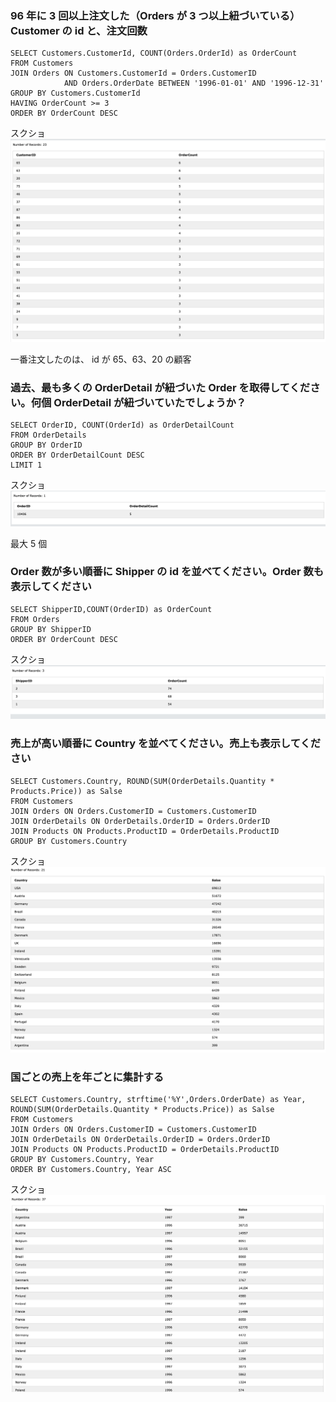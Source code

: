 ### 96 年に 3 回以上注文した（Orders が 3 つ以上紐づいている）Customer の id と、注文回数

```
SELECT Customers.CustomerId, COUNT(Orders.OrderId) as OrderCount
FROM Customers
JOIN Orders ON Customers.CustomerId = Orders.CustomerID
            AND Orders.OrderDate BETWEEN '1996-01-01' AND '1996-12-31'
GROUP BY Customers.CustomerId
HAVING OrderCount >= 3
ORDER BY OrderCount DESC
```

スクショ
![SQLノック1](./screanshot/SQLNock1.png)

一番注文したのは、
id が 65、63、20 の顧客

### 過去、最も多くの OrderDetail が紐づいた Order を取得してください。何個 OrderDetail が紐づいていたでしょうか？

```
SELECT OrderID, COUNT(OrderId) as OrderDetailCount
FROM OrderDetails
GROUP BY OrderID
ORDER BY OrderDetailCount DESC
LIMIT 1
```

スクショ
![SQLノック2](./screanshot/SQLNock2.png)

最大 5 個

### Order 数が多い順番に Shipper の id を並べてください。Order 数も表示してください

```
SELECT ShipperID,COUNT(OrderID) as OrderCount
FROM Orders
GROUP BY ShipperID
ORDER BY OrderCount DESC
```

スクショ
![SQLノック3](./screanshot/SQLNock3.png)

### 売上が高い順番に Country を並べてください。売上も表示してください

```
SELECT Customers.Country, ROUND(SUM(OrderDetails.Quantity * Products.Price)) as Salse
FROM Customers
JOIN Orders ON Orders.CustomerID = Customers.CustomerID
JOIN OrderDetails ON OrderDetails.OrderID = Orders.OrderID
JOIN Products ON Products.ProductID = OrderDetails.ProductID
GROUP BY Customers.Country
```

スクショ
![SQLノック4](./screanshot/SQLNock4.png)

### 国ごとの売上を年ごとに集計する

```
SELECT Customers.Country, strftime('%Y',Orders.OrderDate) as Year, ROUND(SUM(OrderDetails.Quantity * Products.Price)) as Salse
FROM Customers
JOIN Orders ON Orders.CustomerID = Customers.CustomerID
JOIN OrderDetails ON OrderDetails.OrderID = Orders.OrderID
JOIN Products ON Products.ProductID = OrderDetails.ProductID
GROUP BY Customers.Country, Year
ORDER BY Customers.Country, Year ASC
```

スクショ
![SQLノック5](./screanshot/SQLNock5.png)
